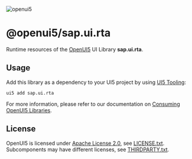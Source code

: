 ![openui5](http://openui5.org/images/OpenUI5_new_big_side.png)

# @openui5/sap.ui.rta
Runtime resources of the [OpenUI5](https://github.com/SAP/openui5) UI Library **sap.ui.rta**.

## Usage
Add this library as a dependency to your UI5 project by using [UI5 Tooling](https://sap.github.io/ui5-tooling/):

```
ui5 add sap.ui.rta
```

For more information, please refer to our documentation on [Consuming OpenUI5 Libraries](https://sap.github.io/ui5-tooling/pages/OpenUI5/).

## License
OpenUI5 is licensed under [Apache License 2.0](https://www.apache.org/licenses/LICENSE-2.0), see [LICENSE.txt](LICENSE.txt).
Subcomponents may have different licenses, see [THIRDPARTY.txt](THIRDPARTY.txt).
